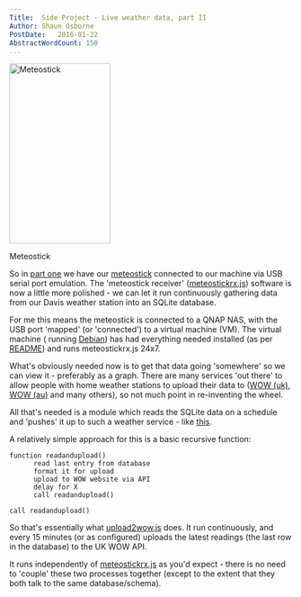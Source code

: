 ```yaml
---
Title:  Side Project - Live weather data, part II
Author: Shaun Osborne
PostDate:   2016-01-22
AbstractWordCount: 150
...
```


<div class="thumbnail img-right">
<a data-flickr-embed="true"  href="https://www.flickr.com/photos/cybergate9/24265453172/in/dateposted-public/lightbox" title="Autumn Sculpture"><img src="https://farm2.staticflickr.com/1605/24265453172_5a859ed982_n.jpg" width="180" height="320" alt="Meteostick" class="img-right"></a>
<p class="img-caption">Meteostick</p>
</div>

So in [part one](http://www.datarefinery.io/blog/2016-01-14/) we have our [meteostick](http://www.smartbedded.com/wiki/index.php/Meteostick) connected to our machine via USB serial port emulation. The 'meteostick receiver' ([meteostickrx.js](https://github.com/ITWrangler/meteostick.js/blob/master/meteostickrx.js)) software is now a little more polished - we can let it run continuously gathering data from our Davis weather station into an SQLite database.

For me this means the meteostick is connected to a QNAP NAS, with the USB port 'mapped' (or 'connected') to a virtual machine (VM). The virtual machine ( running [Debian](https://www.debian.org/)) has had everything needed installed (as per [README](https://github.com/ITWrangler/meteostick.js/blob/master/README.md)) and runs meteostickrx.js 24x7.

What's obviously needed now is to get that data going 'somewhere' so we can view it - preferably as a graph. There are many services 'out there' to allow people with home weather stations to upload their data to ([WOW (uk)](http://wow.metoffice.gov.uk/), [WOW (au)](http://www.bom.gov.au/wow-support/) and many others), so not much point in re-inventing the wheel.

All that's needed is a module which reads the SQLite data on a schedule and 'pushes' it up to such a weather service - like [this](http://wow.metoffice.gov.uk/graphdata?requestedAction=REQUEST&siteID=952386001).

A relatively simple approach for this is a basic recursive function:

```
function readandupload()
      read last entry from database
      format it for upload
      upload to WOW website via API
      delay for X
      call readandupload()

call readandupload()
```
So that's essentially what [upload2wow.js](https://github.com/ITWrangler/meteostick.js/blob/master/upload2wow.js) does. It run continuously, and every 15 minutes (or as configured) uploads the latest readings (the last row in the database) to the UK WOW API.

It runs independently of [meteostickrx.js](https://github.com/ITWrangler/meteostick.js/blob/master/meteostickrx.js) as you'd expect - there is no need to 'couple' these two processes together (except to the extent that they both talk to the same database/schema).
